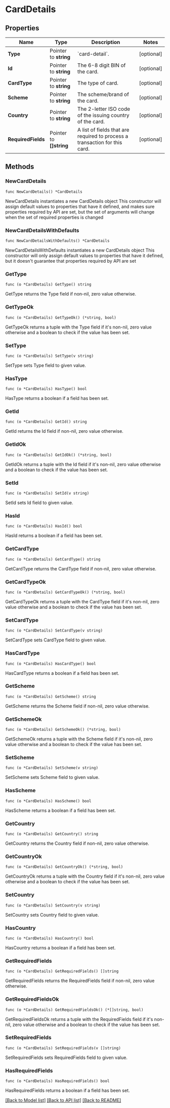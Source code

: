 # CardDetails

## Properties

Name | Type | Description | Notes
------------ | ------------- | ------------- | -------------
**Type** | Pointer to **string** | &#x60;card-detail&#x60;. | [optional] 
**Id** | Pointer to **string** | The 6-8 digit BIN of the card. | [optional] 
**CardType** | Pointer to **string** | The type of card. | [optional] 
**Scheme** | Pointer to **string** | The scheme/brand of the card. | [optional] 
**Country** | Pointer to **string** | The 2-letter ISO code of the issuing country of the card. | [optional] 
**RequiredFields** | Pointer to **[]string** | A list of fields that are required to process a transaction for this card. | [optional] 

## Methods

### NewCardDetails

`func NewCardDetails() *CardDetails`

NewCardDetails instantiates a new CardDetails object
This constructor will assign default values to properties that have it defined,
and makes sure properties required by API are set, but the set of arguments
will change when the set of required properties is changed

### NewCardDetailsWithDefaults

`func NewCardDetailsWithDefaults() *CardDetails`

NewCardDetailsWithDefaults instantiates a new CardDetails object
This constructor will only assign default values to properties that have it defined,
but it doesn't guarantee that properties required by API are set

### GetType

`func (o *CardDetails) GetType() string`

GetType returns the Type field if non-nil, zero value otherwise.

### GetTypeOk

`func (o *CardDetails) GetTypeOk() (*string, bool)`

GetTypeOk returns a tuple with the Type field if it's non-nil, zero value otherwise
and a boolean to check if the value has been set.

### SetType

`func (o *CardDetails) SetType(v string)`

SetType sets Type field to given value.

### HasType

`func (o *CardDetails) HasType() bool`

HasType returns a boolean if a field has been set.

### GetId

`func (o *CardDetails) GetId() string`

GetId returns the Id field if non-nil, zero value otherwise.

### GetIdOk

`func (o *CardDetails) GetIdOk() (*string, bool)`

GetIdOk returns a tuple with the Id field if it's non-nil, zero value otherwise
and a boolean to check if the value has been set.

### SetId

`func (o *CardDetails) SetId(v string)`

SetId sets Id field to given value.

### HasId

`func (o *CardDetails) HasId() bool`

HasId returns a boolean if a field has been set.

### GetCardType

`func (o *CardDetails) GetCardType() string`

GetCardType returns the CardType field if non-nil, zero value otherwise.

### GetCardTypeOk

`func (o *CardDetails) GetCardTypeOk() (*string, bool)`

GetCardTypeOk returns a tuple with the CardType field if it's non-nil, zero value otherwise
and a boolean to check if the value has been set.

### SetCardType

`func (o *CardDetails) SetCardType(v string)`

SetCardType sets CardType field to given value.

### HasCardType

`func (o *CardDetails) HasCardType() bool`

HasCardType returns a boolean if a field has been set.

### GetScheme

`func (o *CardDetails) GetScheme() string`

GetScheme returns the Scheme field if non-nil, zero value otherwise.

### GetSchemeOk

`func (o *CardDetails) GetSchemeOk() (*string, bool)`

GetSchemeOk returns a tuple with the Scheme field if it's non-nil, zero value otherwise
and a boolean to check if the value has been set.

### SetScheme

`func (o *CardDetails) SetScheme(v string)`

SetScheme sets Scheme field to given value.

### HasScheme

`func (o *CardDetails) HasScheme() bool`

HasScheme returns a boolean if a field has been set.

### GetCountry

`func (o *CardDetails) GetCountry() string`

GetCountry returns the Country field if non-nil, zero value otherwise.

### GetCountryOk

`func (o *CardDetails) GetCountryOk() (*string, bool)`

GetCountryOk returns a tuple with the Country field if it's non-nil, zero value otherwise
and a boolean to check if the value has been set.

### SetCountry

`func (o *CardDetails) SetCountry(v string)`

SetCountry sets Country field to given value.

### HasCountry

`func (o *CardDetails) HasCountry() bool`

HasCountry returns a boolean if a field has been set.

### GetRequiredFields

`func (o *CardDetails) GetRequiredFields() []string`

GetRequiredFields returns the RequiredFields field if non-nil, zero value otherwise.

### GetRequiredFieldsOk

`func (o *CardDetails) GetRequiredFieldsOk() (*[]string, bool)`

GetRequiredFieldsOk returns a tuple with the RequiredFields field if it's non-nil, zero value otherwise
and a boolean to check if the value has been set.

### SetRequiredFields

`func (o *CardDetails) SetRequiredFields(v []string)`

SetRequiredFields sets RequiredFields field to given value.

### HasRequiredFields

`func (o *CardDetails) HasRequiredFields() bool`

HasRequiredFields returns a boolean if a field has been set.


[[Back to Model list]](../README.md#documentation-for-models) [[Back to API list]](../README.md#documentation-for-api-endpoints) [[Back to README]](../README.md)


